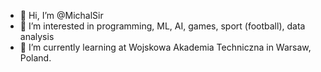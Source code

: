 - 👋 Hi, I’m @MichalSir
- 👀 I’m interested in programming, ML, AI, games, sport (football), data analysis 
- 🌱 I’m currently learning at Wojskowa Akademia Techniczna in Warsaw, Poland. 


<!---
MichalSir/MichalSir is a ✨ special ✨ repository because its `README.md` (this file) appears on your GitHub profile.
You can click the Preview link to take a look at your changes.
--->

